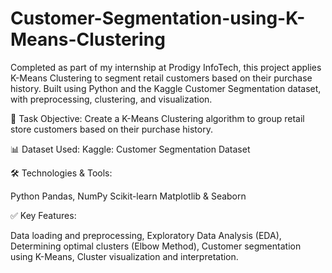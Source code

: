 # Customer-Segmentation-using-K-Means-Clustering
Completed as part of my internship at Prodigy InfoTech, this project applies K-Means Clustering to segment retail customers based on their purchase history. Built using Python and the Kaggle Customer Segmentation dataset, with preprocessing, clustering, and visualization.


📌 Task Objective:
Create a K-Means Clustering algorithm to group retail store customers based on their purchase history.

📊 Dataset Used:
Kaggle: Customer Segmentation Dataset

🛠️ Technologies & Tools:

Python 
Pandas, NumPy 
Scikit-learn 
Matplotlib & Seaborn


✅ Key Features:

Data loading and preprocessing, 
Exploratory Data Analysis (EDA), 
Determining optimal clusters (Elbow Method), 
Customer segmentation using K-Means, 
Cluster visualization and interpretation.
